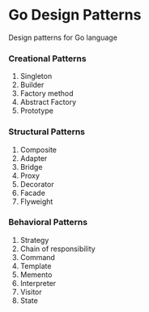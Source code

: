 # Go Design Patterns
Design patterns for Go language

### Creational Patterns
1. Singleton
2. Builder
3. Factory method
4. Abstract Factory
5. Prototype

### Structural Patterns
1. Composite
2. Adapter
3. Bridge
4. Proxy
5. Decorator
6. Facade
7. Flyweight

### Behavioral Patterns
1. Strategy
2. Chain of responsibility
3. Command
4. Template
5. Memento
6. Interpreter
7. Visitor
8. State